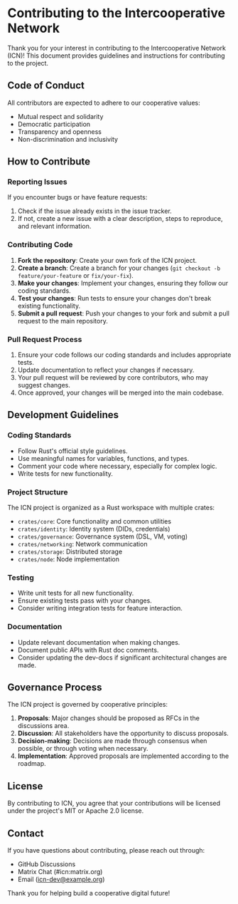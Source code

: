 # Contributing to the Intercooperative Network

Thank you for your interest in contributing to the Intercooperative Network (ICN)! This document provides guidelines and instructions for contributing to the project.

## Code of Conduct

All contributors are expected to adhere to our cooperative values:
- Mutual respect and solidarity
- Democratic participation
- Transparency and openness
- Non-discrimination and inclusivity

## How to Contribute

### Reporting Issues

If you encounter bugs or have feature requests:

1. Check if the issue already exists in the issue tracker.
2. If not, create a new issue with a clear description, steps to reproduce, and relevant information.

### Contributing Code

1. **Fork the repository**: Create your own fork of the ICN project.
2. **Create a branch**: Create a branch for your changes (`git checkout -b feature/your-feature` or `fix/your-fix`).
3. **Make your changes**: Implement your changes, ensuring they follow our coding standards.
4. **Test your changes**: Run tests to ensure your changes don't break existing functionality.
5. **Submit a pull request**: Push your changes to your fork and submit a pull request to the main repository.

### Pull Request Process

1. Ensure your code follows our coding standards and includes appropriate tests.
2. Update documentation to reflect your changes if necessary.
3. Your pull request will be reviewed by core contributors, who may suggest changes.
4. Once approved, your changes will be merged into the main codebase.

## Development Guidelines

### Coding Standards

- Follow Rust's official style guidelines.
- Use meaningful names for variables, functions, and types.
- Comment your code where necessary, especially for complex logic.
- Write tests for new functionality.

### Project Structure

The ICN project is organized as a Rust workspace with multiple crates:

- `crates/core`: Core functionality and common utilities
- `crates/identity`: Identity system (DIDs, credentials)
- `crates/governance`: Governance system (DSL, VM, voting)
- `crates/networking`: Network communication
- `crates/storage`: Distributed storage
- `crates/node`: Node implementation

### Testing

- Write unit tests for all new functionality.
- Ensure existing tests pass with your changes.
- Consider writing integration tests for feature interaction.

### Documentation

- Update relevant documentation when making changes.
- Document public APIs with Rust doc comments.
- Consider updating the dev-docs if significant architectural changes are made.

## Governance Process

The ICN project is governed by cooperative principles:

1. **Proposals**: Major changes should be proposed as RFCs in the discussions area.
2. **Discussion**: All stakeholders have the opportunity to discuss proposals.
3. **Decision-making**: Decisions are made through consensus when possible, or through voting when necessary.
4. **Implementation**: Approved proposals are implemented according to the roadmap.

## License

By contributing to ICN, you agree that your contributions will be licensed under the project's MIT or Apache 2.0 license.

## Contact

If you have questions about contributing, please reach out through:
- GitHub Discussions
- Matrix Chat (#icn:matrix.org)
- Email (icn-dev@example.org)

Thank you for helping build a cooperative digital future! 